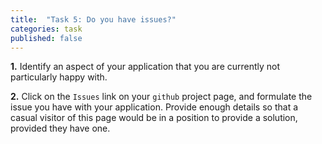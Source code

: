 ```yaml
---
title:  "Task 5: Do you have issues?"
categories: task
published: false
---
```


**1.** Identify an aspect of your application that you are currently
not particularly happy with.

**2.** Click on the `Issues` link on your `github` project page,
and formulate the issue you have with your application.
Provide enough details so that a casual visitor of this page
would be in a position to provide a solution, provided they have one.

